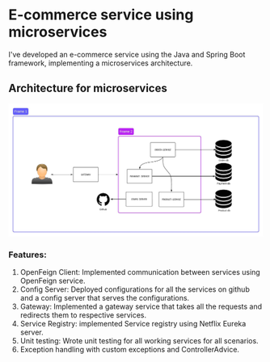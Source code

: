 # E-commerce service using microservices
I've developed an e-commerce service using the Java and Spring Boot framework, implementing a microservices architecture.

## Architecture for microservices
![alt text](./Blankboard.jpeg)

### Features:
1. OpenFeign Client: Implemented communication between services using OpenFeign service.
2. Config Server: Deployed configurations for all the services on github and a config server that serves the configurations.
3. Gateway: Implemented a gateway service that takes all the requests and redirects them to respective services.
4. Service Registry: implemented Service registry using Netflix Eureka server.
5. Unit testing: Wrote unit testing for all working services for all scenarios.
6. Exception handling with custom exceptions and ControllerAdvice.
